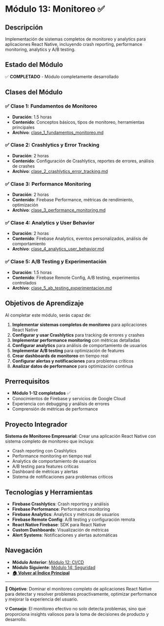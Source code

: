 # Módulo 13: Monitoreo ✅

## Descripción
Implementación de sistemas completos de monitoreo y analytics para aplicaciones React Native, incluyendo crash reporting, performance monitoring, analytics y A/B testing.

## Estado del Módulo
✅ **COMPLETADO** - Módulo completamente desarrollado

## Clases del Módulo

### ✅ Clase 1: Fundamentos de Monitoreo
- **Duración**: 1.5 horas
- **Contenido**: Conceptos básicos, tipos de monitoreo, herramientas principales
- **Archivo**: [clase_1_fundamentos_monitoreo.md](clase_1_fundamentos_monitoreo.md)

### ✅ Clase 2: Crashlytics y Error Tracking
- **Duración**: 2 horas
- **Contenido**: Configuración de Crashlytics, reportes de errores, análisis de crashes
- **Archivo**: [clase_2_crashlytics_error_tracking.md](clase_2_crashlytics_error_tracking.md)

### ✅ Clase 3: Performance Monitoring
- **Duración**: 2 horas
- **Contenido**: Firebase Performance, métricas de rendimiento, optimización
- **Archivo**: [clase_3_performance_monitoring.md](clase_3_performance_monitoring.md)

### ✅ Clase 4: Analytics y User Behavior
- **Duración**: 2 horas
- **Contenido**: Firebase Analytics, eventos personalizados, análisis de comportamiento
- **Archivo**: [clase_4_analytics_user_behavior.md](clase_4_analytics_user_behavior.md)

### ✅ Clase 5: A/B Testing y Experimentación
- **Duración**: 1.5 horas
- **Contenido**: Firebase Remote Config, A/B testing, experimentos controlados
- **Archivo**: [clase_5_ab_testing_experimentacion.md](clase_5_ab_testing_experimentacion.md)

## Objetivos de Aprendizaje

Al completar este módulo, serás capaz de:

1. **Implementar sistemas completos de monitoreo** para aplicaciones React Native
2. **Configurar y usar Crashlytics** para tracking de errores y crashes
3. **Implementar performance monitoring** con métricas detalladas
4. **Configurar analytics** para análisis de comportamiento de usuarios
5. **Implementar A/B testing** para optimización de features
6. **Crear dashboards de monitoreo** en tiempo real
7. **Configurar alertas y notificaciones** para problemas críticos
8. **Analizar datos de performance** para optimización continua

## Prerrequisitos

- **Módulo 1-12 completados** ✅
- Conocimientos de Firebase y servicios de Google Cloud
- Experiencia con debugging y análisis de errores
- Comprensión de métricas de performance

## Proyecto Integrador

**Sistema de Monitoreo Empresarial**: Crear una aplicación React Native con sistema completo de monitoreo que incluya:
- Crash reporting con Crashlytics
- Performance monitoring en tiempo real
- Analytics de comportamiento de usuarios
- A/B testing para features críticas
- Dashboard de métricas y alertas
- Sistema de notificaciones para problemas críticos

## Tecnologías y Herramientas

- **Firebase Crashlytics**: Crash reporting y análisis
- **Firebase Performance**: Performance monitoring
- **Firebase Analytics**: Analytics y métricas de usuarios
- **Firebase Remote Config**: A/B testing y configuración remota
- **React Native Firebase**: SDK para React Native
- **Custom Dashboards**: Visualización de métricas
- **Alert Systems**: Notificaciones y alertas automáticas

## Navegación

- **Módulo Anterior**: [Módulo 12: CI/CD](../senior_3/)
- **Módulo Siguiente**: [Módulo 14: Seguridad](../senior_5/)
- **[🏠 Volver al Índice Principal](../../INDICE_COMPLETO.md)**

---

**🎯 Objetivo**: Dominar el monitoreo completo de aplicaciones React Native para detectar y resolver problemas proactivamente, optimizar performance y mejorar la experiencia del usuario.

**💡 Consejo**: El monitoreo efectivo no solo detecta problemas, sino que proporciona insights valiosos para la toma de decisiones de producto y desarrollo.
